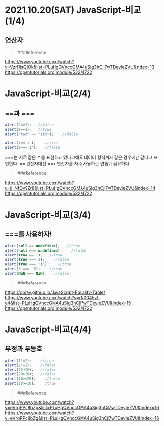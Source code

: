 #  2021.10.20(SAT) JavaScript-비교(1/4)
## 연산자

>###Reference

<https://www.youtube.com/watch?v=Vzrl1lsQ1Ok&list=PLuHgQVnccGMA4uSig3hCjl7wTDeyIeZVU&index=13>
<https://opentutorials.org/module/532/4722>

# JavaScript-비교(2/4)
## ==과 ===

```javascript
alert(2==7);   //false
alert(1==1);   //true
alert("two" == "six");    //false
```

```javascript
alert(1=='1');    //true
alert(1==='1');   //false
```
===는 서로 같은 수를 표현하고 있다고해도 데이터 형식까지 같은 경우에만 같다고 표현한다.
== 연산자대신 === 연산자를 자주 사용하는 연습이 필요하다.

>###Reference

<https://www.youtube.com/watch?v=jl_NfQv9Zr8&list=PLuHgQVnccGMA4uSig3hCjl7wTDeyIeZVU&index=14>
<https://opentutorials.org/module/532/4722>


# JavaScript-비교(3/4)
## ===를 사용하자!

```javascript
alert(null == undefined);   //true
alert(null === undefined);    //false
alert(true == 1);   //true
alert(true === 1);    //false
alert(true === '1');    //true
alert(0 === -0);    //true
alert(NaN === NaN);   //false
```


>###Reference

<https://dorey.github.io/JavaScript-Equality-Table/>
<https://www.youtube.com/watch?v=rN0045zf-y4&list=PLuHgQVnccGMA4uSig3hCjl7wTDeyIeZVU&index=15>
<https://opentutorials.org/module/532/4722>


# JavaScript-비교(4/4)
## 부정과 부등호

```javascript
alert(1!=2);    //true
alert(2!=2);    //false
alert(20>30);   //false
alert(20>20);   //false
alert(10>=20);    //false
alert(10>=10);    /true
```


>###Reference

<https://www.youtube.com/watch?v=eVrqPPq8bZg&list=PLuHgQVnccGMA4uSig3hCjl7wTDeyIeZVU&index=16>
<https://www.youtube.com/watch?v=eVrqPPq8bZg&list=PLuHgQVnccGMA4uSig3hCjl7wTDeyIeZVU&index=16>
